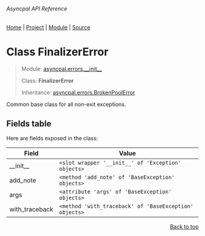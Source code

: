 ###### Asyncpal API Reference
[Home](/docs/api/README.md) | [Project](/README.md) | [Module](/docs/api/modules/asyncpal/errors/__init__/README.md) | [Source](/src/asyncpal/errors/__init__.py)

# Class FinalizerError
> Module: [asyncpal.errors.\_\_init\_\_](/docs/api/modules/asyncpal/errors/__init__/README.md)
>
> Class: **FinalizerError**
>
> Inheritance: [asyncpal.errors.BrokenPoolError](/docs/api/modules/asyncpal/errors/__init__/class-BrokenPoolError.md)

Common base class for all non-exit exceptions.

## Fields table
Here are fields exposed in the class:

| Field | Value |
| --- | --- |
| \_\_init\_\_ | `<slot wrapper '__init__' of 'Exception' objects>` |
| add\_note | `<method 'add_note' of 'BaseException' objects>` |
| args | `<attribute 'args' of 'BaseException' objects>` |
| with\_traceback | `<method 'with_traceback' of 'BaseException' objects>` |

<p align="right"><a href="#asyncpal-api-reference">Back to top</a></p>

